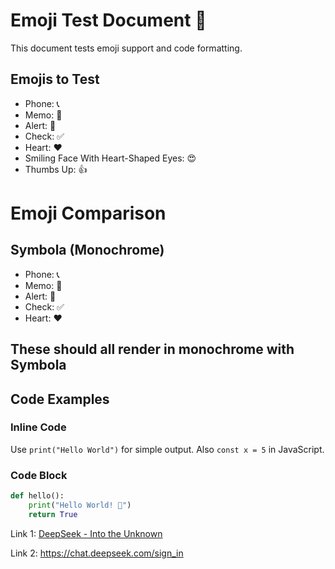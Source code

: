 # Emoji Test Document 📄

This document tests emoji support and code formatting.

## Emojis to Test

- Phone: 📞
- Memo: 📝 
- Alert: 🚨
- Check: ✅
- Heart: ❤️
- Smiling Face With Heart-Shaped Eyes: 😍
- Thumbs Up: 👍

# Emoji Comparison

## Symbola (Monochrome)

- Phone: 📞
- Memo: 📝
- Alert: 🚨
- Check: ✅
- Heart: ❤️

## These should all render in monochrome with Symbola

## Code Examples

### Inline Code

Use `print("Hello World")` for simple output. Also `const x = 5` in JavaScript.

### Code Block

```python
def hello():
    print("Hello World! 👋")
    return True
```

Link 1: [DeepSeek - Into the Unknown](https://chat.deepseek.com/)

Link 2: https://chat.deepseek.com/sign_in
